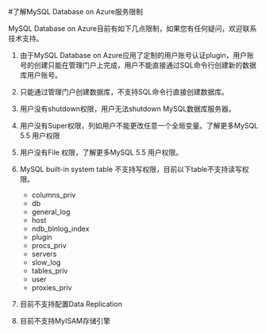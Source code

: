 <properties linkid="" urlDisplayName="" pageTitle="了解MySQL Database on Azure服务限制- Azure 微软云" metaKeywords="Azure 云,技术文档,文档与资源,MySQL,数据库,服务限制" description="帮助您了解目前MySQL Database on Azure 公共预览版期间的服务限制。如果您对某些操作存有疑问,欢迎联系技术支持。" metaCanonical="" services="MySQL" documentationCenter="Services" title="" authors="" solutions="" manager="" editor="" />

<tags ms.service="mysql" ms.date="" wacn.date=""/>

#了解MySQL Database on Azure服务限制
MySQL Database on Azure目前有如下几点限制，如果您有任何疑问，欢迎联系技术支持。
1.	由于MySQL Database on Azure应用了定制的用户账号认证plugin，用户账号的创建只能在管理门户上完成，用户不能直接通过SQL命令行创建新的数据库用户账号。2.	只能通过管理门户创建数据库，不支持SQL命令行直接创建数据库。 3.	用户没有shutdown权限，用户无法shutdown MySQL数据库服务器。4.	用户没有Super权限，列如用户不能更改任意一个全局变量。了解更多MySQL 5.5 用户权限5.	用户没有File 权限，了解更多MySQL 5.5 用户权限。6.	MySQL built-in system table 不支持写权限，目前以下table不支持读写权限。
	* columns_priv
	* db
	* general_log
	* host
	* ndb_binlog_index
	* plugin
	* procs_priv
	* servers
	* slow_log
	* tables_priv
	* user
	* proxies_priv7.	目前不支持配置Data Replication8.	目前不支持MyISAM存储引擎